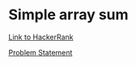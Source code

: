 # Simple array sum

[Link to HackerRank](https://www.hackerrank.com/challenges/simple-array-sum/problem)

[Problem Statement](./ProblemStatement/simple-array-sum.pdf)